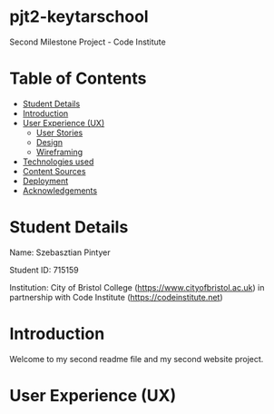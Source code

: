 <a name="topofpage"></a>

# pjt2-keytarschool

Second Milestone Project - Code Institute 
<br>
# Table of Contents

*   [Student Details](#student)
*   [Introduction](#intro)
*   [User Experience (UX)](#userexp)
    *   [User Stories](#userstory)
    *   [Design](#design)
    *   [Wireframing](#wireframe)
*   [Technologies used](#tech)
*   [Content Sources](#sources)
*   [Deployment](#deploy)
*   [Acknowledgements](#acknowledgements)

<a name="student"></a>
# Student Details

Name: Szebasztian Pintyer

Student ID: 715159

Institution: City of Bristol College (https://www.cityofbristol.ac.uk) in partnership with Code Institute (https://codeinstitute.net) 

<a name="intro"></a>
# Introduction

Welcome to my second readme file and my second website project.

<a name="userexp"></a>
# User Experience (UX)

<a name="userstory"></a>
<a name="design"></a>
<a name="wireframe"></a>
<a name="tech"></a>
<a name="sources"></a>
<a name="deploy"></a>
<a name="acknowledgements"></a>